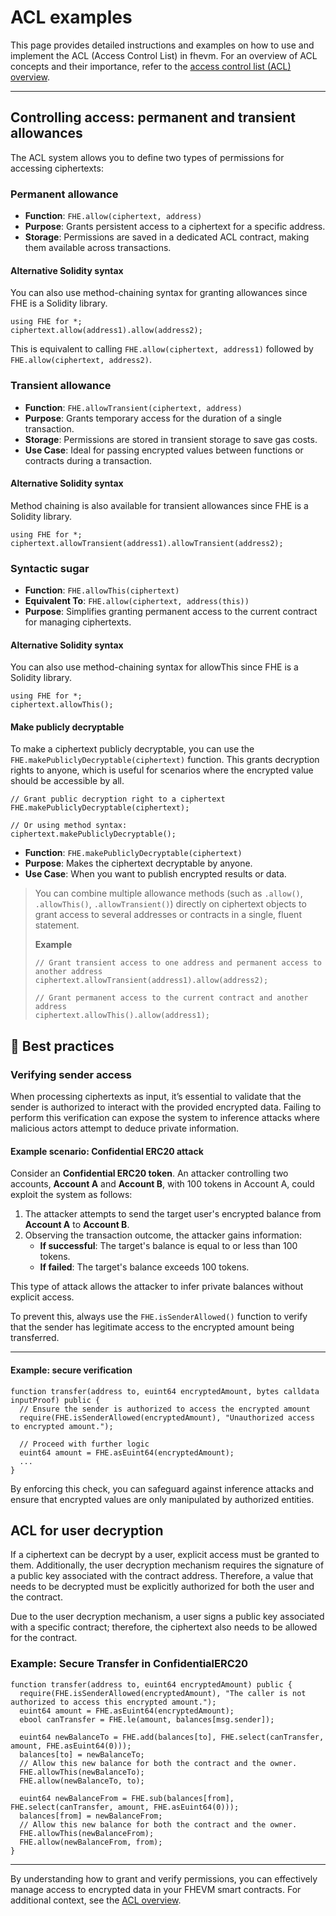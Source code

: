 # ACL examples

This page provides detailed instructions and examples on how to use and implement the ACL (Access Control List) in
fhevm. For an overview of ACL concepts and their importance, refer to the [access control list (ACL) overview](./).

---

## Controlling access: permanent and transient allowances

The ACL system allows you to define two types of permissions for accessing ciphertexts:

### Permanent allowance

- **Function**: `FHE.allow(ciphertext, address)`
- **Purpose**: Grants persistent access to a ciphertext for a specific address.
- **Storage**: Permissions are saved in a dedicated ACL contract, making them available across transactions.

#### Alternative Solidity syntax

You can also use method-chaining syntax for granting allowances since FHE is a Solidity library.

```solidity
using FHE for *;
ciphertext.allow(address1).allow(address2);
```

This is equivalent to calling `FHE.allow(ciphertext, address1)` followed by `FHE.allow(ciphertext, address2)`.

### Transient allowance

- **Function**: `FHE.allowTransient(ciphertext, address)`
- **Purpose**: Grants temporary access for the duration of a single transaction.
- **Storage**: Permissions are stored in transient storage to save gas costs.
- **Use Case**: Ideal for passing encrypted values between functions or contracts during a transaction.

#### Alternative Solidity syntax

Method chaining is also available for transient allowances since FHE is a Solidity library.

```solidity
using FHE for *;
ciphertext.allowTransient(address1).allowTransient(address2);
```

### Syntactic sugar

- **Function**: `FHE.allowThis(ciphertext)`
- **Equivalent To**: `FHE.allow(ciphertext, address(this))`
- **Purpose**: Simplifies granting permanent access to the current contract for managing ciphertexts.

#### Alternative Solidity syntax

You can also use method-chaining syntax for allowThis since FHE is a Solidity library.

```solidity
using FHE for *;
ciphertext.allowThis();
```

#### Make publicly decryptable

To make a ciphertext publicly decryptable, you can use the `FHE.makePubliclyDecryptable(ciphertext)` function. This
grants decryption rights to anyone, which is useful for scenarios where the encrypted value should be accessible by all.

```solidity
// Grant public decryption right to a ciphertext
FHE.makePubliclyDecryptable(ciphertext);

// Or using method syntax:
ciphertext.makePubliclyDecryptable();
```

- **Function**: `FHE.makePubliclyDecryptable(ciphertext)`
- **Purpose**: Makes the ciphertext decryptable by anyone.
- **Use Case**: When you want to publish encrypted results or data.

> You can combine multiple allowance methods (such as `.allow()`, `.allowThis()`, `.allowTransient()`) directly on
> ciphertext objects to grant access to several addresses or contracts in a single, fluent statement.
>
> **Example**
>
> ```solidity
> // Grant transient access to one address and permanent access to another address
> ciphertext.allowTransient(address1).allow(address2);
>
> // Grant permanent access to the current contract and another address
> ciphertext.allowThis().allow(address1);
> ```

## 🔧 Best practices

### Verifying sender access

When processing ciphertexts as input, it’s essential to validate that the sender is authorized to interact with the
provided encrypted data. Failing to perform this verification can expose the system to inference attacks where malicious
actors attempt to deduce private information.

#### Example scenario: Confidential ERC20 attack

Consider an **Confidential ERC20 token**. An attacker controlling two accounts, **Account A** and **Account B**, with
100 tokens in Account A, could exploit the system as follows:

1. The attacker attempts to send the target user's encrypted balance from **Account A** to **Account B**.
2. Observing the transaction outcome, the attacker gains information:
   - **If successful**: The target's balance is equal to or less than 100 tokens.
   - **If failed**: The target's balance exceeds 100 tokens.

This type of attack allows the attacker to infer private balances without explicit access.

To prevent this, always use the `FHE.isSenderAllowed()` function to verify that the sender has legitimate access to the
encrypted amount being transferred.

---

#### Example: secure verification

```solidity
function transfer(address to, euint64 encryptedAmount, bytes calldata inputProof) public {
  // Ensure the sender is authorized to access the encrypted amount
  require(FHE.isSenderAllowed(encryptedAmount), "Unauthorized access to encrypted amount.");

  // Proceed with further logic
  euint64 amount = FHE.asEuint64(encryptedAmount);
  ...
}
```

By enforcing this check, you can safeguard against inference attacks and ensure that encrypted values are only
manipulated by authorized entities.

## ACL for user decryption

If a ciphertext can be decrypt by a user, explicit access must be granted to them. Additionally, the user decryption
mechanism requires the signature of a public key associated with the contract address. Therefore, a value that needs to
be decrypted must be explicitly authorized for both the user and the contract.

Due to the user decryption mechanism, a user signs a public key associated with a specific contract; therefore, the
ciphertext also needs to be allowed for the contract.

### Example: Secure Transfer in ConfidentialERC20

```solidity
function transfer(address to, euint64 encryptedAmount) public {
  require(FHE.isSenderAllowed(encryptedAmount), "The caller is not authorized to access this encrypted amount.");
  euint64 amount = FHE.asEuint64(encryptedAmount);
  ebool canTransfer = FHE.le(amount, balances[msg.sender]);

  euint64 newBalanceTo = FHE.add(balances[to], FHE.select(canTransfer, amount, FHE.asEuint64(0)));
  balances[to] = newBalanceTo;
  // Allow this new balance for both the contract and the owner.
  FHE.allowThis(newBalanceTo);
  FHE.allow(newBalanceTo, to);

  euint64 newBalanceFrom = FHE.sub(balances[from], FHE.select(canTransfer, amount, FHE.asEuint64(0)));
  balances[from] = newBalanceFrom;
  // Allow this new balance for both the contract and the owner.
  FHE.allowThis(newBalanceFrom);
  FHE.allow(newBalanceFrom, from);
}
```

---

By understanding how to grant and verify permissions, you can effectively manage access to encrypted data in your FHEVM
smart contracts. For additional context, see the [ACL overview](./).
